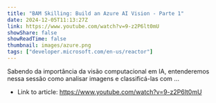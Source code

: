 ```yaml
---
title: "BAM Skilling: Build an Azure AI Vision - Parte 1"
date: 2024-12-05T11:13:27Z
link: https://www.youtube.com/watch?v=9-z2P6lt0mU
showShare: false
showReadTime: false
thumbnail: images/azure.png
tags: ["developer.microsoft.com/en-us/reactor"]
---
```

Sabendo da importância da visão computacional em IA, entenderemos nessa sessão como analisar imagens e classificá-las com ...

- Link to article: https://www.youtube.com/watch?v=9-z2P6lt0mU